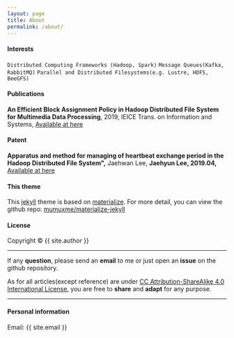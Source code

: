 ```yaml
---
layout: page
title: About
permalink: /about/
---
```

#### Interests
`Distributed Computing Frameworks (Hadoop, Spark)`
`Message Queues(Kafka, RabbitMQ)`
`Parallel and Distributed Filesystems(e.g. Lustre, HDFS, BeeGFS)`

#### Publications
<b>An Efficient Block Assignment Policy in Hadoop Distributed File System for Multimedia Data Processing</b>, 2019, IEICE Trans. on Information and Systems, [Available at here](https://pdfs.semanticscholar.org/1643/6bf8120047a6b4d9ab180b406098ca1a2fea.pdf?_ga=2.126400653.1695814911.1587107039-1099585365.1587107039)


#### Patent
<b>Apparatus and method for managing of heartbeat exchange period in the Hadoop Distributed File System",</b> Jaehwan Lee, <b>Jaehyun Lee, 2019.04, </b> [Available at here](https://patents.google.com/patent/KR101973537B1/ko)


#### This theme

This [jekyll](https://jekyllrb.com) theme is based on [materialize](http://materializecss.com). For more detail, you can view the github repo: [mumuxme/materialize-jekyll](https://github.com/mumuxme/materialize-jekyll)


#### License

Copyright&nbsp;&copy;&nbsp;{{ site.author }}

- - -

If any <b>question</b>, please send an <b>email</b> to me or just open an <b>issue</b> on the github repository. 

As for all articles(except reference) are under [CC Attribution-ShareAlike 4.0 International License](https://creativecommons.org/licenses/by-sa/4.0/), you are free to <b>share</b> and <b>adapt</b> for any purpose.

- - -

#### Personal information

Email: {{ site.email }}
